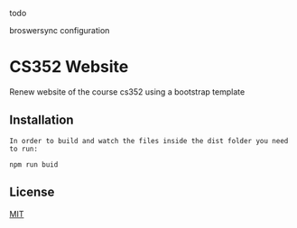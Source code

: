 

todo

broswersync configuration


# CS352 Website

Renew website of the course cs352 using a bootstrap template

## Installation
```
In order to build and watch the files inside the dist folder you need to run:

npm run buid

```

## License
[MIT](https://choosealicense.com/licenses/mit/)
